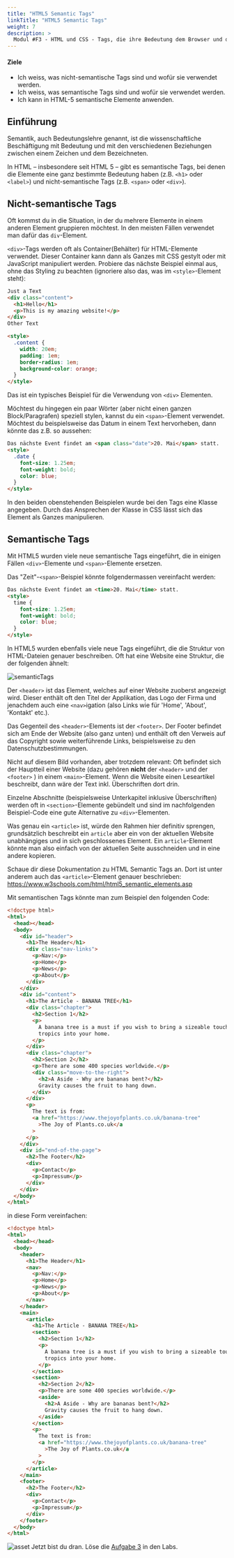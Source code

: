 ```yaml
---
title: "HTML5 Semantic Tags"
linkTitle: "HTML5 Semantic Tags"
weight: 7
description: >
  Modul #F3 - HTML und CSS - Tags, die ihre Bedeutung dem Browser und dem Entwickler beschreiben.
---
```


#### Ziele

- Ich weiss, was nicht-semantische Tags sind und wofür sie verwendet werden.
- Ich weiss, was semantische Tags sind und wofür sie verwendet werden.
- Ich kann in HTML-5 semantische Elemente anwenden.

## Einführung

Semantik, auch Bedeutungslehre genannt, ist die wissenschaftliche Beschäftigung mit Bedeutung und mit den verschiedenen Beziehungen zwischen einem Zeichen und dem Bezeichneten.

In HTML – insbesondere seit HTML 5 – gibt es semantische Tags, bei denen die Elemente eine ganz bestimmte Bedeutung haben (z.B. `<h1>` oder `<label>`) und nicht-semantische Tags (z.B. `<span>` oder `<div>`).

## Nicht-semantische Tags

Oft kommst du in die Situation, in der du mehrere Elemente in einem anderen Element gruppieren möchtest. In den meisten Fällen verwendet man dafür das `div`-Element.

`<div>`-Tags werden oft als Container(Behälter) für HTML-Elemente verwendet. Dieser Container kann dann als Ganzes mit CSS gestylt oder mit JavaScript manipuliert werden. Probiere das nächste Beispiel einmal aus, ohne das Styling zu beachten (ignoriere also das, was im `<style>`-Element steht):

```html
Just a Text
<div class="content">
  <h1>Hello</h1>
  <p>This is my amazing website!</p>
</div>
Other Text

<style>
  .content {
    width: 20em;
    padding: 1em;
    border-radius: 1em;
    background-color: orange;
  }
</style>
```

Das ist ein typisches Beispiel für die Verwendung von `<div>` Elementen.

Möchtest du hingegen ein paar Wörter (aber nicht einen ganzen Block/Paragrafen) speziell stylen, kannst du ein `<span>`-Element verwendet. Möchtest du beispielsweise das Datum in einem Text hervorheben, dann könnte das z.B. so aussehen:

```html
Das nächste Event findet am <span class="date">20. Mai</span> statt.
<style>
  .date {
    font-size: 1.25em;
    font-weight: bold;
    color: blue;
  }
</style>
```

In den beiden obenstehenden Beispielen wurde bei den Tags eine Klasse angegeben. Durch das Ansprechen der Klasse in CSS lässt sich das Element als Ganzes manipulieren.

## Semantische Tags

Mit HTML5 wurden viele neue semantische Tags eingeführt, die in einigen Fällen `<div>`-Elemente und `<span>`-Elemente ersetzen.

Das "Zeit"-`<span>`-Beispiel könnte folgendermassen vereinfacht werden:

```html
Das nächste Event findet am <time>20. Mai</time> statt.
<style>
  time {
    font-size: 1.25em;
    font-weight: bold;
    color: blue;
  }
</style>
```

In HTML5 wurden ebenfalls viele neue Tags eingeführt, die die Struktur von HTML-Dateien genauer beschreiben. Oft hat eine Website eine Struktur, die der folgenden ähnelt:

![semanticTags](https://www.w3schools.com/html/img_sem_elements.gif "Semantic Tags, die es seit HTML5 gibt")

Der `<header>` ist das Element, welches auf einer Website zuoberst angezeigt wird. Dieser enthält oft den Titel der Applikation, das Logo der Firma und jenachdem auch eine `<nav>`igation (also Links wie für 'Home', 'About', 'Kontakt' etc.).

Das Gegenteil des `<header>`-Elements ist der `<footer>`. Der Footer befindet sich am Ende der Website (also ganz unten) und enthält oft den Verweis auf das Copyright sowie weiterführende Links, beispielsweise zu den Datenschutzbestimmungen.

Nicht auf diesem Bild vorhanden, aber trotzdem relevant: Oft befindet sich der Hauptteil einer Website (dazu gehören **nicht** der `<header>` und der `<footer>` ) in einem `<main>`-Element. Wenn die Website einen Leseartikel beschreibt, dann wäre der Text inkl. Überschriften dort drin.

Einzelne Abschnitte (beispielsweise Unterkapitel inklusive Überschriften) werden oft in `<section>`-Elemente gebündelt und sind im nachfolgenden Beispiel-Code eine gute Alternative zu `<div>`-Elementen.

Was genau ein `<article>` ist, würde den Rahmen hier definitiv sprengen, grundsätzlich beschreibt ein `article` aber ein von der aktuellen Website unabhängiges und in sich geschlossenes Element. Ein `article`-Element könnte man also einfach von der aktuellen Seite ausschneiden und in eine andere kopieren.

Schaue dir diese Dokumentation zu HTML Semantic Tags an. Dort ist unter anderem auch das `<article>`-Element genauer beschrieben: https://www.w3schools.com/html/html5_semantic_elements.asp

Mit semantischen Tags könnte man zum Beispiel den folgenden Code:

```html
<!doctype html>
<html>
  <head></head>
  <body>
    <div id="header">
      <h1>The Header</h1>
      <div class="nav-links">
        <p>Nav:</p>
        <p>Home</p>
        <p>News</p>
        <p>About</p>
      </div>
    </div>
    <div id="content">
      <h1>The Article - BANANA TREE</h1>
      <div class="chapter">
        <h2>Section 1</h2>
        <p>
          A banana tree is a must if you wish to bring a sizeable touch of the
          tropics into your home.
        </p>
      </div>
      <div class="chapter">
        <h2>Section 2</h2>
        <p>There are some 400 species worldwide.</p>
        <div class="move-to-the-right">
          <h2>A Aside - Why are bananas bent?</h2>
          Gravity causes the fruit to hang down.
        </div>
      </div>
      <p>
        The text is from:
        <a href="https://www.thejoyofplants.co.uk/banana-tree"
          >The Joy of Plants.co.uk</a
        >
      </p>
    </div>
    <div id="end-of-the-page">
      <h2>The Footer</h2>
      <div>
        <p>Contact</p>
        <p>Impressum</p>
      </div>
    </div>
  </body>
</html>
```

in diese Form vereinfachen:

```html
<!doctype html>
<html>
  <head></head>
  <body>
    <header>
      <h1>The Header</h1>
      <nav>
        <p>Nav:</p>
        <p>Home</p>
        <p>News</p>
        <p>About</p>
      </nav>
    </header>
    <main>
      <article>
        <h1>The Article - BANANA TREE</h1>
        <section>
          <h2>Section 1</h2>
          <p>
            A banana tree is a must if you wish to bring a sizeable touch of the
            tropics into your home.
          </p>
        </section>
        <section>
          <h2>Section 2</h2>
          <p>There are some 400 species worldwide.</p>
          <aside>
            <h2>A Aside - Why are bananas bent?</h2>
            Gravity causes the fruit to hang down.
          </aside>
        </section>
        <p>
          The text is from:
          <a href="https://www.thejoyofplants.co.uk/banana-tree"
            >The Joy of Plants.co.uk</a
          >
        </p>
      </article>
    </main>
    <footer>
      <h2>The Footer</h2>
      <div>
        <p>Contact</p>
        <p>Impressum</p>
      </div>
    </footer>
  </body>
</html>
```

![asset](/images/hint.png) Jetzt bist du dran. Löse die [Aufgabe 3](../../../../labs/web/html_css/01_html#aufgabe-3---dokument-als-html) in den Labs.
